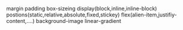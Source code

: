 margin
padding
box-sizeing
display(block,inline,inline-block)
postions(static,relative,absolute,fixed,stickey)
flex(alien-item,justifiy-content,....)
background-image
linear-gradient